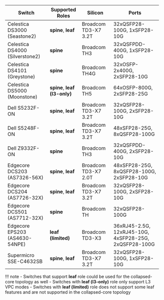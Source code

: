 
| Switch | Supported Roles | Silicon | Ports |
|--------|-----------------|---------|-------|
| Celestica DS3000 (Seastone2) | **spine**, **leaf** | Broadcom TD3-X7 3.2T | 32xQSFP28-100G, 1xSFP28-10G |
| Celestica DS4000 (Silverstone2) | **spine** | Broadcom TH3 | 32xQSFPDD-400G, 1xSFP28-10G |
| Celestica DS4101 (Greystone) | **spine** | Broadcom TH4G | 32xOSFP-2x400G, 2xSFP28-10G |
| Celestica DS5000 (Moonstone) | **spine**, **leaf (l3-only)** | Broadcom TH5 | 64xOSFP-800G, 2xSFP28-25G |
| Dell S5232F-ON | **spine**, **leaf** | Broadcom TD3-X7 3.2T | 32xQSFP28-100G, 2xSFP28-10G |
| Dell S5248F-ON | **spine**, **leaf** | Broadcom TD3-X7 3.2T | 48xSFP28-25G, 8xQSFP28-100G |
| Dell Z9332F-ON | **spine** | Broadcom TH3 | 32xQSFPDD-400G, 2xSFP28-10G |
| Edgecore DCS203 (AS7326-56X) | **spine**, **leaf** | Broadcom TD3-X7 2.0T | 48xSFP28-25G, 8xQSFP28-100G, 2xSFP28-10G |
| Edgecore DCS204 (AS7726-32X) | **spine**, **leaf** | Broadcom TD3-X7 3.2T | 32xQSFP28-100G, 2xSFP28-10G |
| Edgecore DCS501 (AS7712-32X) | **spine** | Broadcom TH | 32xQSFP28-100G |
| Edgecore EPS203 (AS4630-54NPE) | **leaf (limited)** | Broadcom TD3-X3 | 36xRJ45-2.5G, 12xRJ45-10G, 4xSFP28-25G, 2xQSFP28-100G |
| Supermicro SSE-C4632SB | **spine**, **leaf** | Broadcom TD3-X7 3.2T | 32xQSFP28-100G, 1xSFP28-10G |

!!! note
    - Switches that support **leaf** role could be used for the collapsed-core topology as well
		- Switches with **leaf (l3-only)** role only support L3 VPC modes
    - Switches with **leaf (limited)** role does not support some leaf features and are not supported in the
      collapsed-core topology
